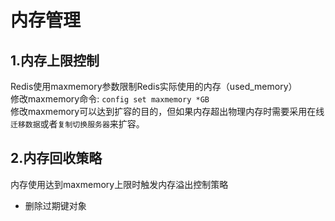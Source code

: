 # 内存管理

## 1.内存上限控制
  Redis使用maxmemory参数限制Redis实际使用的内存（used_memory）<br>
  修改maxmemory命令: `config set maxmemory *GB`<br>
  修改maxmemory可以达到扩容的目的，但如果内存超出物理内存时需要采用在线`迁移数据`或者`复制切换服务器`来扩容。
  
## 2.内存回收策略
  内存使用达到maxmemory上限时触发内存溢出控制策略<br>
  * 删除过期键对象
  
